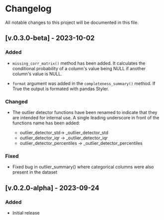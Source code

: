 # Changelog

All notable changes to this project will be documented in this file.

## [v.0.3.0-beta] - 2023-10-02

### Added

- `missing_corr_matrix()` method has been added. It calculates the conditional 
probability of a column's value being NULL if another column's value is NULL.

- `format` argument was added in the `completeness_summary()` method. If True
the output is formated with pandas Styler.

### Changed
-  The outlier detector functions have been renamed to indicate that they 
are intended for internal use. A single leading underscore in front of the functions 
name has been added:

    * outlier_detector_std-> _outlier_detector_std
    * outlier_detector_iqr -> _outlier_detector_iqr
    * outlier_detector_percentiles -> _outlier_detector_percentiles

### Fixed
- Fixed bug in outlier_summary() where categorical columns were also present
in the dataset

## [v.0.2.0-alpha] - 2023-09-24

### Added
- Initial release

